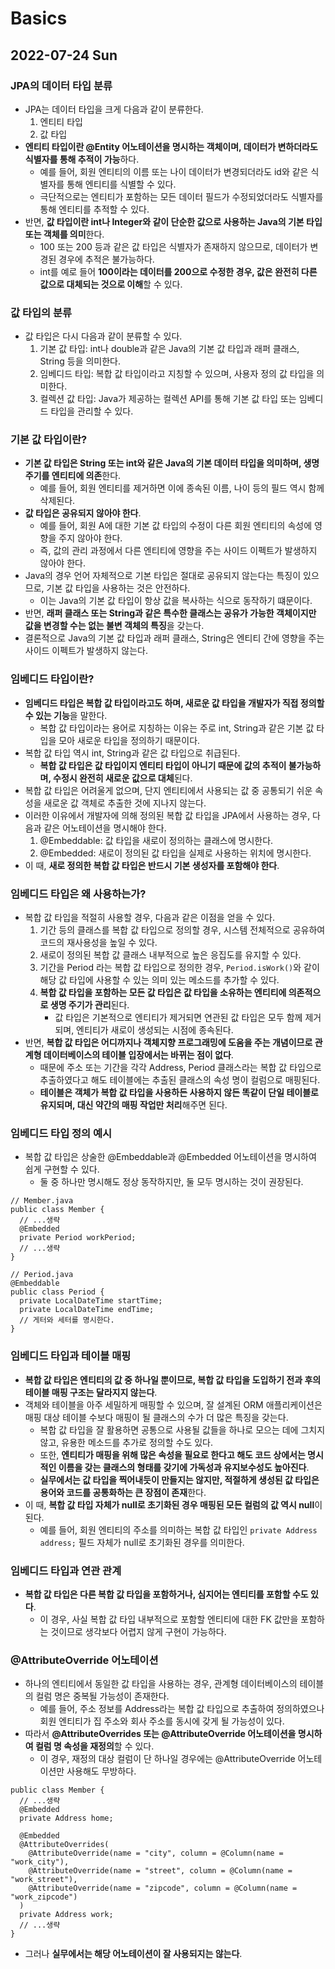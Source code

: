 # Basics
## 2022-07-24 Sun

### JPA의 데이터 타입 분류
* JPA는 데이터 타입을 크게 다음과 같이 분류한다.
  1. 엔티티 타입
  2. 값 타입
* **엔티티 타입이란 @Entity 어노테이션을 명시하는 객체이며, 데이터가 변하더라도 식별자를 통해 추적이 가능**하다. 
  * 예를 들어, 회원 엔티티의 이름 또는 나이 데이터가 변경되더라도 id와 같은 식별자를 통해 엔티티를 식별할 수 있다.
  * 극단적으로는 엔티티가 포함하는 모든 데이터 필드가 수정되었더라도 식별자를 통해 엔티티를 추적할 수 있다.
* 반면, **값 타입이란 int나 Integer와 같이 단순한 값으로 사용하는 Java의 기본 타입 또는 객체를 의미**한다. 
  * 100 또는 200 등과 같은 값 타입은 식별자가 존재하지 않으므로, 데이터가 변경된 경우에 추적은 불가능하다.
  * int를 예로 들어 **100이라는 데이터를 200으로 수정한 경우, 값은 완전히 다른 값으로 대체되는 것으로 이해**할 수 있다.

### 값 타입의 분류
* 값 타입은 다시 다음과 같이 분류할 수 있다.
  1. 기본 값 타입: int나 double과 같은 Java의 기본 값 타입과 래퍼 클래스, String 등을 의미한다.
  2. 임베디드 타입: 복합 값 타입이라고 지칭할 수 있으며, 사용자 정의 값 타입을 의미한다.
  3. 컬렉션 값 타입: Java가 제공하는 컬렉션 API를 통해 기본 값 타입 또는 임베디드 타입을 관리할 수 있다. 

### 기본 값 타입이란?
* **기본 값 타입은 String 또는 int와 같은 Java의 기본 데이터 타입을 의미하며, 생명 주기를 엔티티에 의존**한다.
  * 예를 들어, 회원 엔티티를 제거하면 이에 종속된 이름, 나이 등의 필드 역시 함께 삭제된다.
* **값 타입은 공유되지 않아야 한다**.
  * 예를 들어, 회원 A에 대한 기본 값 타입의 수정이 다른 회원 엔티티의 속성에 영향을 주지 않아야 한다.
  * 즉, 값의 관리 과정에서 다른 엔티티에 영향을 주는 사이드 이펙트가 발생하지 않아야 한다.
* Java의 경우 언어 자체적으로 기본 타입은 절대로 공유되지 않는다는 특징이 있으므로, 기본 값 타입을 사용하는 것은 안전하다.
  * 이는 Java의 기본 값 타입이 항상 값을 복사하는 식으로 동작하기 떄문이다.
* 반면, **래퍼 클래스 또는 String과 같은 특수한 클래스는 공유가 가능한 객체이지만 값을 변경할 수는 없는 불변 객체의 특징**을 갖는다.
* 결론적으로 Java의 기본 값 타입과 래퍼 클래스, String은 엔티티 간에 영향을 주는 사이드 이펙트가 발생하지 않는다.

### 임베디드 타입이란?
* **임베디드 타입은 복합 값 타입이라고도 하며, 새로운 값 타입을 개발자가 직접 정의할 수 있는 기능**을 말한다.
  * 복합 값 타입이라는 용어로 지칭하는 이유는 주로 int, String과 같은 기본 값 타입을 모아 새로운 타입을 정의하기 때문이다.
* 복합 값 타입 역시 int, String과 같은 값 타입으로 취급된다.
  * **복합 값 타입은 값 타입이지 엔티티 타입이 아니기 때문에 값의 추적이 불가능하며, 수정시 완전히 새로운 값으로 대체**된다.
* 복합 값 타입은 어려울게 없으며, 단지 엔티티에서 사용되는 값 중 공통되기 쉬운 속성을 새로운 값 객체로 추출한 것에 지나지 않는다.
* 이러한 이유에서 개발자에 의해 정의된 복합 값 타입을 JPA에서 사용하는 경우, 다음과 같은 어노테이션을 명시해야 한다.
  1. @Embeddable: 값 타입을 새로이 정의하는 클래스에 명시한다.
  2. @Embedded: 새로이 정의된 값 타입을 실제로 사용하는 위치에 명시한다.
* 이 때, **새로 정의한 복합 값 타입은 반드시 기본 생성자를 포함해야 한다**.

### 임베디드 타입은 왜 사용하는가?
* 복합 값 타입을 적절히 사용할 경우, 다음과 같은 이점을 얻을 수 있다.
  1. 기간 등의 클래스를 복합 값 타입으로 정의할 경우, 시스템 전체적으로 공유하여 코드의 재사용성을 높일 수 있다.
  2. 새로이 정의된 복합 값 클래스 내부적으로 높은 응집도를 유지할 수 있다.
  3. 기간을 Period 라는 복합 값 타입으로 정의한 경우, `Period.isWork()`와 같이 해당 값 타입에 사용할 수 있는 의미 있는 메소드를 추가할 수 있다.
  4. **복합 값 타입을 포함하는 모든 값 타입은 값 타입을 소유하는 엔티티에 의존적으로 생명 주기가 관리**된다.
     * 값 타입은 기본적으로 엔티티가 제거되면 연관된 값 타입은 모두 함께 제거되며, 엔티티가 새로이 생성되는 시점에 종속된다.
* 반면, **복합 값 타입은 어디까지나 객체지향 프로그래밍에 도움을 주는 개념이므로 관계형 데이터베이스의 테이블 입장에서는 바뀌는 점이 없다**.
  * 때문에 주소 또는 기간을 각각 Address, Period 클래스라는 복합 값 타입으로 추출하였다고 해도 테이블에는 추출된 클래스의 속성 명이 컬럼으로 매핑된다.
  * **테이블은 객체가 복합 값 타입을 사용하든 사용하지 않든 똑같이 단일 테이블로 유지되며, 대신 약간의 매핑 작업만 처리**해주면 된다.

### 임베디드 타입 정의 예시
* 복합 값 타입은 상술한 @Embeddable과 @Embedded 어노테이션을 명시하여 쉽게 구현할 수 있다.
  * 둘 중 하나만 명시해도 정상 동작하지만, 둘 모두 명시하는 것이 권장된다.
```
// Member.java
public class Member {
  // ...생략
  @Embedded
  private Period workPeriod;
  // ...생략
}

// Period.java
@Embeddable
public class Period {
  private LocalDateTime startTime; 
  private LocalDateTime endTime; 
  // 게터와 세터를 명시한다.
}
```

### 임베디드 타입과 테이블 매핑
* **복합 값 타입은 엔티티의 값 중 하나일 뿐이므로, 복합 값 타입을 도입하기 전과 후의 테이블 매핑 구조는 달라지지 않는다**.
* 객체와 테이블을 아주 세밀하게 매핑할 수 있으며, 잘 설계된 ORM 애플리케이션은 매핑 대상 테이블 수보다 매핑이 될 클래스의 수가 더 많은 특징을 갖는다.
  * 복합 값 타입을 잘 활용하면 공통으로 사용될 값들을 하나로 모으는 데에 그치지 않고, 유용한 메소드를 추가로 정의할 수도 있다.
  * 또한, **엔티티가 매핑을 위해 많은 속성을 필요로 한다고 해도 코드 상에서는 명시적인 이름을 갖는 클래스의 형태를 갖기에 가독성과 유지보수성도 높아진다**.
  * **실무에서는 값 타입을 찍어내듯이 만들지는 않지만, 적절하게 생성된 값 타입은 용어와 코드를 공통화하는 큰 장점이 존재**한다.
* 이 때, **복합 값 타입 자체가 null로 초기화된 경우 매핑된 모든 컬럼의 값 역시 null**이 된다.
  * 예를 들어, 회원 엔티티의 주소를 의미하는 복합 값 타입인 `private Address address;` 필드 자체가 null로 초기화된 경우를 의미한다.

### 임베디드 타입과 연관 관계
* **복합 값 타입은 다른 복합 값 타입을 포함하거나, 심지어는 엔티티를 포함할 수도 있다**.
  * 이 경우, 사실 복합 값 타입 내부적으로 포함할 엔티티에 대한 FK 값만을 포함하는 것이므로 생각보다 어렵지 않게 구현이 가능하다.

### @AttributeOverride 어노테이션
* 하나의 엔티티에서 동일한 값 타입을 사용하는 경우, 관계형 데이터베이스의 테이블의 컬럼 명은 중복될 가능성이 존재한다.
  * 예를 들어, 주소 정보를 Address라는 복합 값 타입으로 추출하여 정의하였으나 회원 엔티티가 집 주소와 회사 주소를 동시에 갖게 될 가능성이 있다.
* 따라서 **@AttributeOverrides 또는 @AttributeOverride 어노테이션을 명시하여 컬럼 명 속성을 재정의**할 수 있다.
  * 이 경우, 재정의 대상 컬럼이 단 하나일 경우에는 @AttributeOverride 어노테이션만 사용해도 무방하다.
```
public class Member {
  // ...생략
  @Embedded
  private Address home; 
  
  @Embedded
  @AttributeOverrides(
    @AttributeOverride(name = "city", column = @Column(name = "work_city"),
    @AttributeOverride(name = "street", column = @Column(name = "work_street"),
    @AttributeOverride(name = "zipcode", column = @Column(name = "work_zipcode")
  )
  private Address work;
  // ...생략
}
```
* 그러나 **실무에서는 해당 어노테이션이 잘 사용되지는 않는다**.